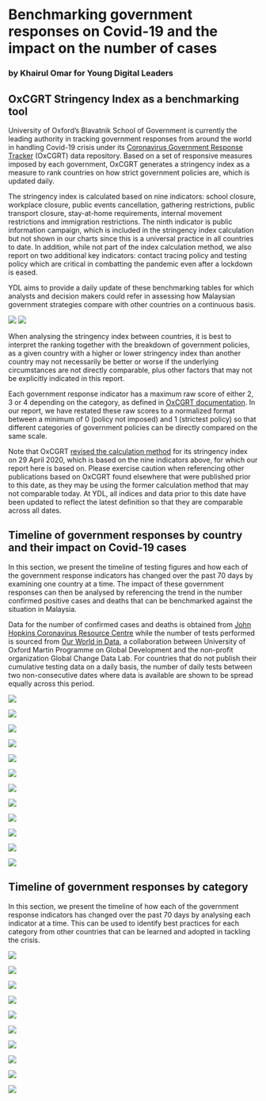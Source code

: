 # Benchmarking government responses on Covid-19 and the impact on the number of cases
### by Khairul Omar for Young Digital Leaders

## OxCGRT Stringency Index as a benchmarking tool

University of Oxford’s Blavatnik School of Government is currently the leading authority in tracking government responses from around the world in handling Covid-19 crisis under its <a href="https://www.bsg.ox.ac.uk/research/research-projects/coronavirus-government-response-tracker">Coronavirus Government Response Tracker</a> (OxCGRT) data repository. Based on a set of responsive measures imposed by each government, OxCGRT generates a stringency index as a measure to rank countries on how strict government policies are, which is updated daily.
<p>
The stringency index is calculated based on nine indicators: school closure, workplace closure, public events cancellation, gathering restrictions, public transport closure, stay-at-home requirements, internal movement restrictions and immigration restrictions. The ninth indicator is public information campaign, which is included in the stringency index calculation but not shown in our charts since this is a universal practice in all countries to date. In addition, while not part of the index calculation method, we also report on two additional key indicators: contact tracing policy and testing policy which are critical in combatting the pandemic even after a lockdown is eased.
<p>
YDL aims to provide a daily update of these benchmarking tables for which analysts and decision makers could refer in assessing how Malaysian government strategies compare with other countries on a continuous basis.
<p>
<img src="https://github.com/khairulomar/Covid-19/blob/master/img/stringency_msia_rank_asiapac.png"> <img src="https://github.com/khairulomar/Covid-19/blob/master/img/stringency_msia_rank_west.png">
<p>
When analysing the stringency index between countries, it is best to interpret the ranking together with the breakdown of government policies, as a given country with a higher or lower stringency index than another country may not necessarily be better or worse if the underlying circumstances are not directly comparable, plus other factors that may not be explicitly indicated in this report.
<p>
Each government response indicator has a maximum raw score of either 2, 3 or 4 depending on the category, as defined in <a href="https://www.bsg.ox.ac.uk/sites/default/files/Calculation and presentation of the Stringency Index.pdf">OxCGRT documentation<a>. In our report, we have restated these raw scores to a normalized format between a minimum of 0 (policy not imposed) and 1 (strictest policy) so that different categories of government policies can be directly compared on the same scale.
<p>
Note that OxCGRT <a href="https://www.bsg.ox.ac.uk/sites/default/files/OxCGRT. What%27s changed 24 April 2020.pdf">revised the calculation method</a> for its stringency index on 29 April 2020, which is based on the nine indicators above, for which our report here is based on. Please exercise caution when referencing other publications based on OxCGRT found elsewhere that were published prior to this date, as they may be using the former calculation method that may not comparable today. At YDL, all indices and data prior to this date have been updated to reflect the latest definition so that they are comparable across all dates.

## Timeline of government responses by country and their impact on Covid-19 cases

In this section, we present the timeline of testing figures and how each of the government response indicators has changed over the past 70 days by examining one country at a time. The impact of these government responses can then be analysed by referencing the trend in the number confirmed positive cases and deaths that can be benchmarked against the situation in Malaysia.
<p>
Data for the number of confirmed cases and deaths is obtained from <a href="https://coronavirus.jhu.edu/">John Hopkins Coronavirus Resource Centre</a> while the number of tests performed is sourced from <a href="https://ourworldindata.org/coronavirus-testing">Our World in Data</a>, a collaboration between University of Oxford Martin Programme on Global Development and the non-profit organization Global Change Data Lab. For countries that do not publish their cumulative testing data on a daily basis, the number of daily tests between two non-consecutive dates where data is available are shown to be spread equally across this period.
<p>
<p>
<img src="https://github.com/khairulomar/Covid-19/blob/master/img/gov_policy_vs_cases_Malaysia.png">
<p>
<img src="https://github.com/khairulomar/Covid-19/blob/master/img/gov_policy_vs_cases_Singapore.png">
<p>
<img src="https://github.com/khairulomar/Covid-19/blob/master/img/gov_policy_vs_cases_Thailand.png">
<p>
<img src="https://github.com/khairulomar/Covid-19/blob/master/img/gov_policy_vs_cases_South_Korea.png">
<p>
<img src="https://github.com/khairulomar/Covid-19/blob/master/img/gov_policy_vs_cases_Australia.png">
<p>
<img src="https://github.com/khairulomar/Covid-19/blob/master/img/gov_policy_vs_cases_Germany.png">
<p>
<img src="https://github.com/khairulomar/Covid-19/blob/master/img/gov_policy_vs_cases_Italy.png">
<p>
<img src="https://github.com/khairulomar/Covid-19/blob/master/img/gov_policy_vs_cases_Spain.png">
<p>
<img src="https://github.com/khairulomar/Covid-19/blob/master/img/gov_policy_vs_cases_France.png">
<p>
<img src="https://github.com/khairulomar/Covid-19/blob/master/img/gov_policy_vs_cases_United_Kingdom.png">
<p>
<img src="https://github.com/khairulomar/Covid-19/blob/master/img/gov_policy_vs_cases_Sweden.png">
<p>
<img src="https://github.com/khairulomar/Covid-19/blob/master/img/gov_policy_vs_cases_United_States.png">


## Timeline of government responses by category

In this section, we present the timeline of how each of the government response indicators has changed over the past 70 days by analysing each indicator at a time. This can be used to identify best practices for each category from other countries that can be learned and adopted in tackling the crisis.

<img src="https://github.com/khairulomar/Covid-19/blob/master/img/gov_policy_benchmark_tracing.png">
<p>
<p>
<img src="https://github.com/khairulomar/Covid-19/blob/master/img/gov_policy_benchmark_testing.png">
<p>
<p>
<img src="https://github.com/khairulomar/Covid-19/blob/master/img/gov_policy_benchmark_at_home.png">
<p>
<p>
<img src="https://github.com/khairulomar/Covid-19/blob/master/img/gov_policy_benchmark_movement.png">
<p>
<p>
<img src="https://github.com/khairulomar/Covid-19/blob/master/img/gov_policy_benchmark_immigration.png">
<p>
<p>
<img src="https://github.com/khairulomar/Covid-19/blob/master/img/gov_policy_benchmark_school.png">
<p>
<p>
<img src="https://github.com/khairulomar/Covid-19/blob/master/img/gov_policy_benchmark_workplace.png">
<p>
<p>
<img src="https://github.com/khairulomar/Covid-19/blob/master/img/gov_policy_benchmark_events.png">
<p>
<p>
<img src="https://github.com/khairulomar/Covid-19/blob/master/img/gov_policy_benchmark_gatherings.png">
<p>
<p>
<img src="https://github.com/khairulomar/Covid-19/blob/master/img/gov_policy_benchmark_transport.png">
